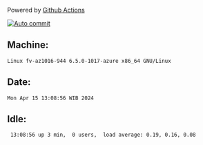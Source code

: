 Powered by [Github Actions](https://github.com/features/actions)

[![Auto commit](https://github.com/hiage/workstation/workflows/Auto%20commit/badge.svg)](https://github.com/hiage/workstation/actions?query=workflow%3A%22Auto+commit%22)

## Machine:
```
Linux fv-az1016-944 6.5.0-1017-azure x86_64 GNU/Linux
```
## Date:
```
Mon Apr 15 13:08:56 WIB 2024
```
## Idle:
```
 13:08:56 up 3 min,  0 users,  load average: 0.19, 0.16, 0.08
```
